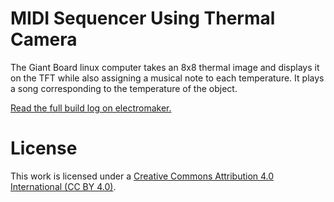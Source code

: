 # MIDI Sequencer Using Thermal Camera
The Giant Board linux computer takes an 8x8 thermal image and displays it on the TFT while also assigning a musical note to each temperature. It plays a song corresponding to the temperature of the object.

[Read the full build log on electromaker.](https://www.electromaker.io/project/view/midi-sequencer-using-thermal-camera)

# License
This work is licensed under a [Creative Commons Attribution 4.0 International (CC BY 4.0)](https://creativecommons.org/licenses/by/4.0/).
